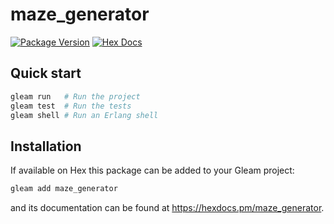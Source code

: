 # maze_generator

[![Package Version](https://img.shields.io/hexpm/v/maze_generator)](https://hex.pm/packages/maze_generator)
[![Hex Docs](https://img.shields.io/badge/hex-docs-ffaff3)](https://hexdocs.pm/maze_generator/)

## Quick start

```sh
gleam run   # Run the project
gleam test  # Run the tests
gleam shell # Run an Erlang shell
```

## Installation

If available on Hex this package can be added to your Gleam project:

```sh
gleam add maze_generator
```

and its documentation can be found at <https://hexdocs.pm/maze_generator>.
